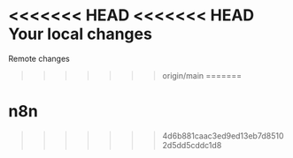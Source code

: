 <<<<<<< HEAD
<<<<<<< HEAD
Your local changes
=======
Remote changes
>>>>>>> origin/main
=======
# n8n
>>>>>>> 4d6b881caac3ed9ed13eb7d85102d5dd5cddc1d8
